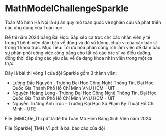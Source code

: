 # MathModelChallengeSparkle
Toán Mô hình Hà Nội là dự án quy mô toàn quốc về nghiên cứu và phát triển các ứng dụng của Toán học

Đề thi năm 2024 bảng Đại Học: Sắp xếp ca trực cho các nhân viên y tế trong 1 bệnh viện đảm bảo về đúng và đủ số lượng,
chức vị của các bác sĩ trong 1 khoa trực. Mục Tiêu: Tối ưu hóa phân công lịch làm việc để đảm bảo sự phân phối công việc công bằng
cho tất cả các bác sĩ và điều dưỡng, đồng thời đáp ứng các yêu cầu về đa dạng khoa
nhân viên trong một ca trực.

Đây là bài thi vòng 1 của đội Sparkle gồm 3 thành viên:
+ Lương Đắc Nguyên - Trường Đại Học Công Nghệ Thông Tin, Đại Học Quốc Gia Thành Phố Hồ Chí Minh VNU HCM - UIT
+ Nguyễn Hoàng Long - Trường Đại Học Công Nghệ Thông Tin, Đại Học Quốc Gia Thành Phố Hồ Chí Minh VNU HCM - UIT
+ Nguyễn Trương Ánh Trúc - Trường Đại Học Sư Phạm Kỹ Thuật Hồ Chí Minh - UTE

File [MMC]De_Thi.pdf là đề thi Toán Mô Hình Bảng Sinh Viên năm 2024

File [Sparkle]_TMH_V1.pdf là bài báo cáo của đội
